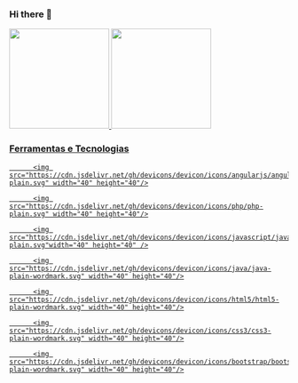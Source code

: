 ### Hi there 👋

          
<!--
**claudiovilarim/claudiovilarim** is a ✨ _special_ ✨ repository because its `README.md` (this file) appears on your GitHub profile.

Here are some ideas to get you started:

- 🔭 I’m currently working on ...
- 🌱 I’m currently learning ...
- 👯 I’m looking to collaborate on ...
- 🤔 I’m looking for help with ...
- 💬 Ask me about ...
- 📫 How to reach me: ...
- 😄 Pronouns: ...
- ⚡ Fun fact: ...
-->

<div>
  <a href="https://github.com/claudiovilarim">
  <img height="180em" src="https://github-readme-stats.vercel.app/api/top-langs/?username=claudiovilarim&layout=compact&langs_count=7&theme=dracula"/>
  <img height="180em" src="https://github-readme-stats.vercel.app/api?username=claudiovilarim&show_icons=true&theme=dracula&include_all_commits=true&count_private=true"/>
</div>

### Ferramentas e Tecnologias  
          
          <img src="https://cdn.jsdelivr.net/gh/devicons/devicon/icons/angularjs/angularjs-plain.svg" width="40" height="40"/>

          <img src="https://cdn.jsdelivr.net/gh/devicons/devicon/icons/php/php-plain.svg" width="40" height="40"/>

          <img src="https://cdn.jsdelivr.net/gh/devicons/devicon/icons/javascript/javascript-plain.svg"width="40" height="40" />

          <img src="https://cdn.jsdelivr.net/gh/devicons/devicon/icons/java/java-plain-wordmark.svg" width="40" height="40"/>

          <img src="https://cdn.jsdelivr.net/gh/devicons/devicon/icons/html5/html5-plain-wordmark.svg" width="40" height="40"/>

          <img src="https://cdn.jsdelivr.net/gh/devicons/devicon/icons/css3/css3-plain-wordmark.svg" width="40" height="40"/>

          <img src="https://cdn.jsdelivr.net/gh/devicons/devicon/icons/bootstrap/bootstrap-plain-wordmark.svg" width="40" height="40"/>
          
          
          
          

